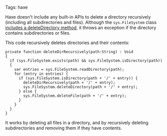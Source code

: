 Tags: haxe

Haxe doesn't include any built-in APIs to delete a directory recursively (including all subdirectories and files). Although the `sys.FileSystem` class [includes a deleteDirectory method](http://api.haxe.org/sys/FileSystem.html#deleteDirectory), it throws an exception if the directory contains subdirectories or files.

This code recursively deletes directories and their contents:

```
private function deleteDirRecursively(path:String) : Void
{
  if (sys.FileSystem.exists(path) && sys.FileSystem.isDirectory(path))
  {
    var entries = sys.FileSystem.readDirectory(path);
    for (entry in entries) {
      if (sys.FileSystem.isDirectory(path + '/' + entry)) {
        deleteDirRecursively(path + '/' + entry);
        sys.FileSystem.deleteDirectory(path + '/' + entry);
      } else {
        sys.FileSystem.deleteFile(path + '/' + entry);
      }
    }
  }
}
```

It works by deleting all files in a directory, and by recursively deleting subdirectories and removing them if they have contents.
